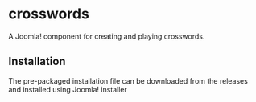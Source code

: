 # crosswords
A Joomla! component for creating and playing crosswords.

## Installation
The pre-packaged installation file can be downloaded from the releases and installed using Joomla! installer
